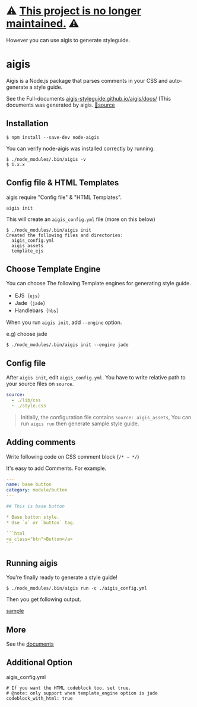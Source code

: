 # ⚠️  **[This project is no longer maintained.](https://github.com/pxgrid/aigis/issues/121)** ⚠️

However you can use aigis to generate styleguide.


# aigis

Aigis is a Node.js package that parses comments in your CSS and auto-generate a style guide.

See the Full-documents [aigis-styleguide.github.io/aigis/docs/](http://aigis-styleguide.github.io/aigis/docs/en/) (This documents was generated by aigis. [🔗source](https://github.com/aigis-styleguide/aigis/tree/gh-pages)

## Installation

```shell
$ npm install --save-dev node-aigis
```

You can verify node-aigis was installed correctly by running:

```shell
$ ./node_modules/.bin/aigis -v
$ 1.x.x
```

## Config file & HTML Templates

aigis require "Config file" & "HTML Templates".

```
aigis init
```

This will create an `aigis_config.yml` file (more on this below)

```shell
$ ./node_modules/.bin/aigis init
Created the following files and directories:
  aigis_config.yml
  aigis_assets
  template_ejs
```

## Choose Template Engine

You can choose The following Template engines for generating style guide.

* EJS（`ejs`）
* Jade（`jade`）
* Handlebars（`hbs`）

When you run `aigis init`, add `--engine` option.

e.g) choose jade

```shell
$ ./node_modules/.bin/aigis init --engine jade
```

## Config file

After `aigis init`, edit `aigis_config.yml`. You have to write relative path to your source files on `source`.

```yaml
source:
  - ./lib/css
  - ./style.css
```

> Initially, the configuration file contains `source: aigis_assets`, You can run `aigis run` then generate sample style guide.

## Adding comments

Write following code on CSS comment block (<code>&#047;&#042; ~ &#042;&#047;</code>)


It's easy to add Comments. For example.

````yaml
---
name: base button
category: module/button
---

## This is base button

* Base button style.
* Use `a` or `button` tag.

```html
<a class="btn">Button</a>
```
````

## Running aigis

You're finally ready to generate a style guide!

```shell
$ ./node_modules/.bin/aigis run -c ./aigis_config.yml
```

Then you get following output.

<a href="http://aigis-styleguide.github.io/aigis/sample/category/mod/btn/" target="_blank">sample</a>


## More

See the [documents](https://pxgrid.github.io/aigis/docs/en/)

## Additional Option

aigis_config.yml

```
# If you want the HTML codeblock too, set true.
# @note: only support when template_engine option is jade
codeblock_with_html: true
```
